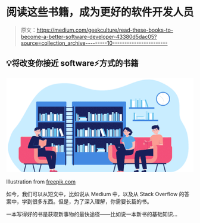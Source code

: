 # 阅读这些书籍，成为更好的软件开发人员

> 原文：<https://medium.com/geekculture/read-these-books-to-become-a-better-software-developer-43380d5dac05?source=collection_archive---------10----------------------->

## 💡将改变你接近 software⚡️方式的书籍

![](img/139f8ccd6d4824cd7641c7b07ab22bc7.png)

Illustration from [freepik.com](https://www.freepik.com/free-vector/people-library-flat-vector-illustration_9176169.htm?query=books)

如今，我们可以从短文中，比如说从 Medium 中，以及从 Stack Overflow 的答案中，学到很多东西。但是，为了深入理解，你需要长篇的书。

一本写得好的书是获取新事物的最快途径——比如说一本新书的基础知识…